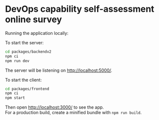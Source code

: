 # DevOps capability self-assessment online survey


Running the application locally:

To start the server:
```bash
cd packages/backendv2
npm ci
npm run dev
```

The server will be listening on [http://localhost:5000/](http://localhost:3000/).



To start the client:

```bash
cd packages/frontend
npm ci
npm start
```

Then open [http://localhost:3000/](http://localhost:3000/) to see the app.<br>
For a production build, create a minified bundle with `npm run build`.
